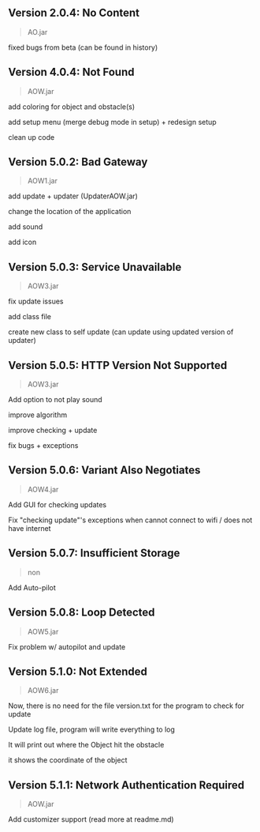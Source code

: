 ## Version 2.0.4: No Content

> AO.jar

fixed bugs from beta (can be found in history)

## Version 4.0.4: Not Found

> AOW.jar

add coloring for object and obstacle(s)

add setup menu (merge debug mode in setup) + redesign setup

clean up code

## Version 5.0.2: Bad Gateway

>AOW1.jar

add update + updater (UpdaterAOW.jar)

change the location of the application

add sound

add icon

## Version 5.0.3: Service Unavailable

>AOW3.jar

fix update issues

add class file 

create new class to self update (can update using updated version of updater)

## Version 5.0.5: HTTP Version Not Supported

>AOW3.jar

Add option to not play sound

improve algorithm

improve checking + update 

fix bugs + exceptions

## Version 5.0.6: Variant Also Negotiates

>AOW4.jar

Add GUI for checking updates

Fix "checking update"'s exceptions when cannot connect to wifi / does not have internet

## Version 5.0.7: Insufficient Storage

> non

Add Auto-pilot

## Version 5.0.8: Loop Detected

> AOW5.jar

Fix problem w/ autopilot and update 

## Version 5.1.0: Not Extended 

> AOW6.jar

Now, there is no need for the file version.txt for the program to check for update

Update log file, program will write everything to log

It will print out where the Object hit the obstacle

it shows the coordinate of the object

## Version 5.1.1: Network Authentication Required

> AOW.jar

Add customizer support (read more at readme.md)
